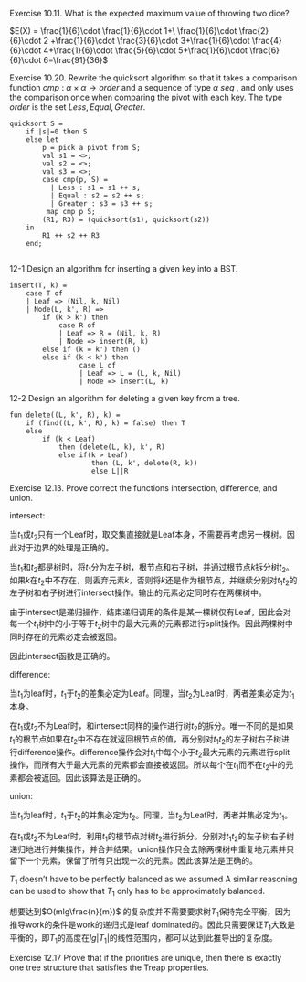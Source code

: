 Exercise 10.11. What is the expected maximum value of throwing two dice?

$E(X) = \frac{1}{6}\cdot  \frac{1}{6}\cdot 1+\ \frac{1}{6}\cdot \frac{2}{6}\cdot 2 +\frac{1}{6}\cdot \frac{3}{6}\cdot 3+\frac{1}{6}\cdot \frac{4}{6}\cdot 4+\frac{1}{6}\cdot \frac{5}{6}\cdot 5+\frac{1}{6}\cdot \frac{6}{6}\cdot 6=\frac{91}{36}$ 



Exercise 10.20. Rewrite the quicksort algorithm so that it takes a comparison function $cmp\ :\ \alpha \times \alpha \rightarrow order$ and a sequence of type $\alpha \ seq$ , and only uses the comparison once when comparing the pivot with each key. The type $order$ is the set ${Less, Equal, Greater}$. 

```Standard ML
quicksort S = 
	if |s|=0 then S
	else let
		p = pick a pivot from S;
		val s1 = <>;
		val s2 = <>;
		val s3 = <>;
		case cmp(p, S) = 
		  | Less : s1 = s1 ++ s;
		  | Equal : s2 = s2 ++ s;
		  | Greater : s3 = s3 ++ s;
		 map cmp p S;
		(R1, R3) = (quicksort(s1), quicksort(s2))
	in
		R1 ++ s2 ++ R3
	end;
		
```



12-1 Design an algorithm for inserting a given key into a BST.

```
insert(T, k) = 
	case T of
	| Leaf => (Nil, k, Nil)
	| Node(L, k', R) =>
		if (k > k') then 
			case R of
			| Leaf => R = (Nil, k, R)
			| Node => insert(R, k)
		else if (k = k') then () 
		else if (k < k') then
        	     case L of
        	     | Leaf => L = (L, k, Nil)
        	     | Node => insert(L, k)
```



12-2 Design an algorithm for deleting a given key from a tree.

``` Standard ML
fun delete((L, k', R), k) = 
	if (find((L, k', R), k) = false) then T
	else
		if (k < Leaf) 
			then (delete(L, k), k', R)
			else if(k > Leaf) 
					then (L, k', delete(R, k))
					else L||R	
```



Exercise 12.13. Prove correct the functions intersection, difference, and union.

intersect: 

当$t_1$或$t_2$只有一个Leaf时，取交集直接就是Leaf本身，不需要再考虑另一棵树。因此对于边界的处理是正确的。

当$t_1$和$t_2$都是树时，将$t_1$分为左子树，根节点和右子树，并通过根节点$k$拆分树$t_2$。如果$k$在$t_2$中不存在，则丢弃元素$k$，否则将$k$还是作为根节点，并继续分别对$t_1$$t_2$的左子树和右子树进行intersect操作。输出的元素必定同时存在两棵树中。

由于intersect是递归操作，结束递归调用的条件是某一棵树仅有Leaf，因此会对每一个$t_1$树中的小于等于$t_2$树中的最大元素的元素都进行split操作。因此两棵树中同时存在的元素必定会被返回。

因此intersect函数是正确的。

difference:

当$t_1$为leaf时，$t_1$于$t_2$的差集必定为Leaf。同理，当$t_2$为Leaf时，两者差集必定为$t_1$本身。

在$t_1$或$t_2$不为Leaf时，和intersect同样的操作进行树$t_2$的拆分。唯一不同的是如果$t_1$的根节点如果在$t_2$中不存在就返回根节点的值，再分别对$t_1 t_2$的左子树右子树进行difference操作。difference操作会对$t_1$中每个小于$t_2$最大元素的元素进行split操作，而所有大于最大元素的元素都会直接被返回。所以每个在$t_1$而不在$t_2$中的元素都会被返回。因此该算法是正确的。

union:

当$t_1$为leaf时，$t_1$于$t_2$的并集必定为$t_2$。同理，当$t_2$为Leaf时，两者并集必定为$t_1$。

在$t_1$或$t_2$不为Leaf时，利用$t_1$的根节点对树$t_2$进行拆分。分别对$t_1 t_2$的左子树右子树递归地进行并集操作，并合并结果。union操作只会去除两棵树中重复地元素并只留下一个元素，保留了所有只出现一次的元素。因此该算法是正确的。



$T_1$ doesn’t have to be perfectly balanced as we assumed
A similar reasoning can be used to show that $T_1$ only has to be approximately balanced.

想要达到$O(mlg\frac{n}{m})$ 的复杂度并不需要要求树$T_1$保持完全平衡，因为推导work的条件是work的递归式是leaf dominated的。因此只需要保证$T_1$大致是平衡的，即$T_1$的高度在$lg|T_1|$的线性范围内，都可以达到此推导出的复杂度。



Exercise 12.17 Prove that if the priorities are unique, then there is exactly one tree structure that satisfies the Treap properties.





